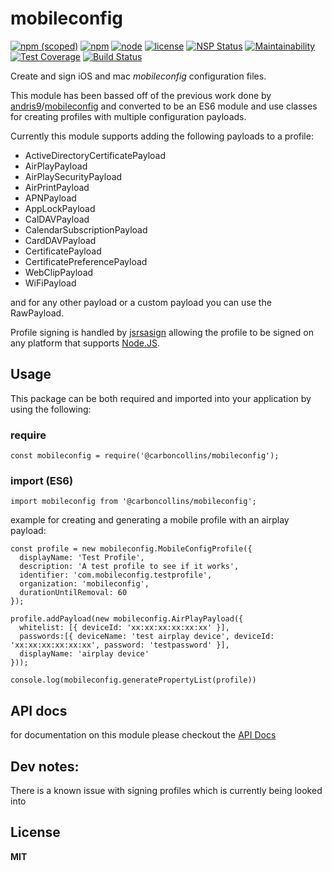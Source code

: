 # mobileconfig



[![npm (scoped)](https://img.shields.io/npm/v/@carboncollins/mobileconfig.svg)](https://www.npmjs.com/package/@carboncollins/mobileconfig)
[![npm](https://img.shields.io/npm/dt/@carboncollins/mobileconfig.svg)](https://www.npmjs.com/package/@carboncollins/mobileconfig)
[![node](https://img.shields.io/node/v/@carboncollins/mobileconfig.svg)](https://www.npmjs.com/package/@carboncollins/mobileconfig)
[![license](https://img.shields.io/github/license/CarbonCollins/mobileconfig.svg)](https://github.com/CarbonCollins/mobileconfig/blob/master/LICENSE)
[![NSP Status](https://nodesecurity.io/orgs/carboncollins/projects/731057ed-eef2-4bec-a0b8-64298d3a971b/badge)](https://nodesecurity.io/orgs/carboncollins/projects/731057ed-eef2-4bec-a0b8-64298d3a971b)
[![Maintainability](https://api.codeclimate.com/v1/badges/18ce7eb1903785701002/maintainability)](https://codeclimate.com/github/@carboncollins/mobileconfig/maintainability)
[![Test Coverage](https://api.codeclimate.com/v1/badges/18ce7eb1903785701002/test_coverage)](https://codeclimate.com/github/@carboncollins/mobileconfig/test_coverage)
[![Build Status](https://travis-ci.org/@carboncollins/mobileconfig.svg?branch=master)](https://travis-ci.org/@carboncollins/mobileconfig)

Create and sign iOS and mac *mobileconfig* configuration files.

This module has been bassed off of the previous work done by [andris9](https://github.com/andris9)/[mobileconfig](https://github.com/andris9/mobileconfig) and converted to be an ES6 module and use classes for creating profiles with multiple configuration payloads.

Currently this module supports adding the following payloads to a profile:

* ActiveDirectoryCertificatePayload
* AirPlayPayload
* AirPlaySecurityPayload
* AirPrintPayload
* APNPayload
* AppLockPayload
* CalDAVPayload
* CalendarSubscriptionPayload
* CardDAVPayload
* CertificatePayload
* CertificatePreferencePayload
* WebClipPayload
* WiFiPayload

and for any other payload or a custom payload you can use the RawPayload.

Profile signing is handled by [jsrsasign](http://kjur.github.io/jsrsasign/) allowing the profile to be signed on any platform that supports [Node.JS](https://nodejs.org/).

## Usage

This package can be both required and imported into your application by using the following:

### require
```
const mobileconfig = require('@carboncollins/mobileconfig');
```
### import (ES6)
```
import mobileconfig from '@carboncollins/mobileconfig';
```

example for creating and generating a mobile profile with an airplay payload:

```
const profile = new mobileconfig.MobileConfigProfile({
  displayName: 'Test Profile',
  description: 'A test profile to see if it works',
  identifier: 'com.mobileconfig.testprofile',
  organization: 'mobileconfig',
  durationUntilRemoval: 60
});

profile.addPayload(new mobileconfig.AirPlayPayload({
  whitelist: [{ deviceId: 'xx:xx:xx:xx:xx:xx' }],
  passwords:[{ deviceName: 'test airplay device', deviceId: 'xx:xx:xx:xx:xx:xx', password: 'testpassword' }],
  displayName: 'airplay device'
}));

console.log(mobileconfig.generatePropertyList(profile))
```

## API docs

for documentation on this module please checkout the [API Docs](https://github.com/CarbonCollins/mobileconfig/blob/master/docs/api.md)

## Dev notes:

There is a known issue with signing profiles which is currently being looked into

## License

**MIT**
